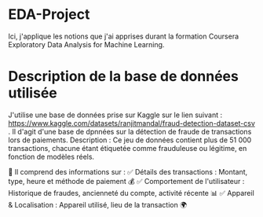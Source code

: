 # EDA-Project
Ici, j'applique les notions que j'ai apprises durant la formation Coursera Exploratory Data Analysis for Machine Learning. 
# Description de la base de données utilisée
J'utilise une base de données prise sur Kaggle sur le lien suivant : https://www.kaggle.com/datasets/ranjitmandal/fraud-detection-dataset-csv . 
Il d'agit d'une base de dpnnées sur la détection de fraude de transactions lors de paiements. 
Description : Ce jeu de données contient plus de 51 000 transactions, chacune étant étiquetée comme frauduleuse ou légitime, en fonction de modèles réels.

🔹 Il comprend des informations sur :
✅ Détails des transactions : Montant, type, heure et méthode de paiement 💰
✅ Comportement de l'utilisateur : Historique de fraudes, ancienneté du compte, activité récente 📊
✅ Appareil & Localisation : Appareil utilisé, lieu de la transaction 🌍